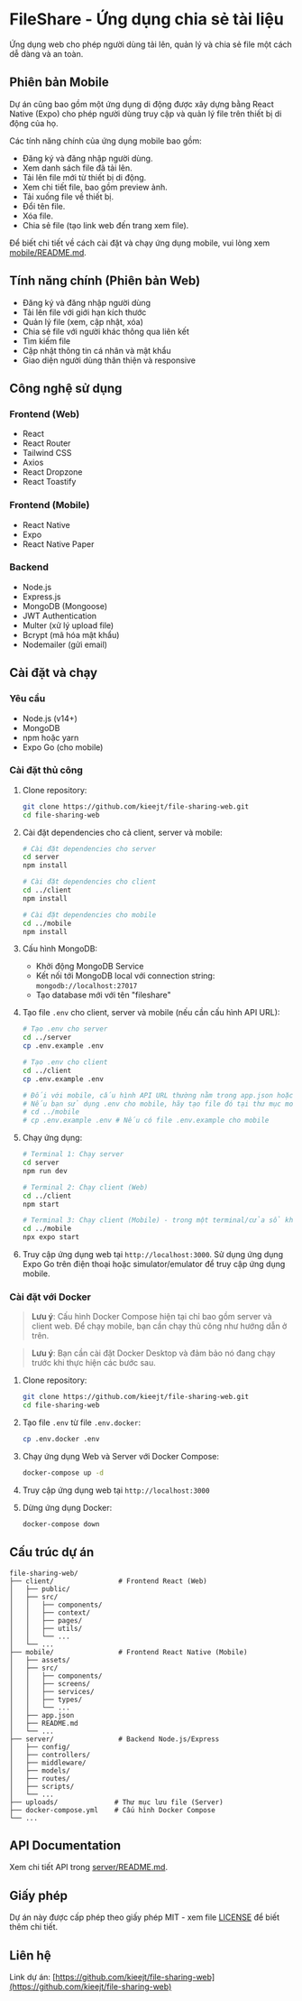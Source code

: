 # FileShare - Ứng dụng chia sẻ tài liệu

Ứng dụng web cho phép người dùng tải lên, quản lý và chia sẻ file một cách dễ dàng và an toàn.

## Phiên bản Mobile

Dự án cũng bao gồm một ứng dụng di động được xây dựng bằng React Native (Expo) cho phép người dùng truy cập và quản lý file trên thiết bị di động của họ.

Các tính năng chính của ứng dụng mobile bao gồm:

- Đăng ký và đăng nhập người dùng.
- Xem danh sách file đã tải lên.
- Tải lên file mới từ thiết bị di động.
- Xem chi tiết file, bao gồm preview ảnh.
- Tải xuống file về thiết bị.
- Đổi tên file.
- Xóa file.
- Chia sẻ file (tạo link web đến trang xem file).

Để biết chi tiết về cách cài đặt và chạy ứng dụng mobile, vui lòng xem [mobile/README.md](mobile/README.md).

## Tính năng chính (Phiên bản Web)

- Đăng ký và đăng nhập người dùng
- Tải lên file với giới hạn kích thước
- Quản lý file (xem, cập nhật, xóa)
- Chia sẻ file với người khác thông qua liên kết
- Tìm kiếm file
- Cập nhật thông tin cá nhân và mật khẩu
- Giao diện người dùng thân thiện và responsive

## Công nghệ sử dụng

### Frontend (Web)
- React
- React Router
- Tailwind CSS
- Axios
- React Dropzone
- React Toastify

### Frontend (Mobile)
- React Native
- Expo
- React Native Paper

### Backend
- Node.js
- Express.js
- MongoDB (Mongoose)
- JWT Authentication
- Multer (xử lý upload file)
- Bcrypt (mã hóa mật khẩu)
- Nodemailer (gửi email)

## Cài đặt và chạy

### Yêu cầu
- Node.js (v14+)
- MongoDB
- npm hoặc yarn
- Expo Go (cho mobile)

### Cài đặt thủ công

1. Clone repository:
   ```bash
   git clone https://github.com/kieejt/file-sharing-web.git
   cd file-sharing-web
   ```

2. Cài đặt dependencies cho cả client, server và mobile:
   ```bash
   # Cài đặt dependencies cho server
   cd server
   npm install

   # Cài đặt dependencies cho client
   cd ../client
   npm install

   # Cài đặt dependencies cho mobile
   cd ../mobile
   npm install
   ```
3. Cấu hình MongoDB:
   - Khởi động MongoDB Service
   - Kết nối tới MongoDB local với connection string: `mongodb://localhost:27017`
   - Tạo database mới với tên "fileshare"

4. Tạo file `.env` cho client, server và mobile (nếu cần cấu hình API URL):
   ```bash
   # Tạo .env cho server
   cd ../server
   cp .env.example .env

   # Tạo .env cho client
   cd ../client
   cp .env.example .env
   
   # Đối với mobile, cấu hình API URL thường nằm trong app.json hoặc sử dụng biến môi trường Expo.
   # Nếu bạn sử dụng .env cho mobile, hãy tạo file đó tại thư mục mobile.
   # cd ../mobile
   # cp .env.example .env # Nếu có file .env.example cho mobile
   ```

5. Chạy ứng dụng:
   ```bash
   # Terminal 1: Chạy server
   cd server
   npm run dev

   # Terminal 2: Chạy client (Web)
   cd ../client
   npm start

   # Terminal 3: Chạy client (Mobile) - trong một terminal/cửa sổ khác
   cd ../mobile
   npx expo start
   ```

6. Truy cập ứng dụng web tại `http://localhost:3000`. Sử dụng ứng dụng Expo Go trên điện thoại hoặc simulator/emulator để truy cập ứng dụng mobile.

### Cài đặt với Docker

> **Lưu ý**: Cấu hình Docker Compose hiện tại chỉ bao gồm server và client web. Để chạy mobile, bạn cần chạy thủ công như hướng dẫn ở trên.

> **Lưu ý**: Bạn cần cài đặt Docker Desktop và đảm bảo nó đang chạy trước khi thực hiện các bước sau.

1. Clone repository:
   ```bash
   git clone https://github.com/kieejt/file-sharing-web.git
   cd file-sharing-web
   ```

2. Tạo file `.env` từ file `.env.docker`:
   ```bash
   cp .env.docker .env
   ```

3. Chạy ứng dụng Web và Server với Docker Compose:
   ```bash
   docker-compose up -d
   ```

4. Truy cập ứng dụng web tại `http://localhost:3000`

5. Dừng ứng dụng Docker:
   ```bash
   docker-compose down
   ```

## Cấu trúc dự án

```
file-sharing-web/
├── client/                # Frontend React (Web)
│   ├── public/
│   ├── src/
│   │   ├── components/
│   │   ├── context/
│   │   ├── pages/
│   │   ├── utils/
│   │   └── ...
│   └── ...
├── mobile/                # Frontend React Native (Mobile)
│   ├── assets/
│   ├── src/
│   │   ├── components/
│   │   ├── screens/
│   │   ├── services/
│   │   ├── types/
│   │   └── ...
│   ├── app.json
│   ├── README.md
│   └── ...
├── server/                # Backend Node.js/Express
│   ├── config/
│   ├── controllers/
│   ├── middleware/
│   ├── models/
│   ├── routes/
│   ├── scripts/
│   └── ...
├── uploads/              # Thư mục lưu file (Server)
├── docker-compose.yml    # Cấu hình Docker Compose
└── ...
```

## API Documentation

Xem chi tiết API trong [server/README.md](server/README.md).

## Giấy phép

Dự án này được cấp phép theo giấy phép MIT - xem file [LICENSE](LICENSE) để biết thêm chi tiết.

## Liên hệ

Link dự án: [https://github.com/kieejt/file-sharing-web](https://github.com/kieejt/file-sharing-web) 

